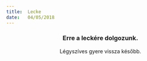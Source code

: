 ```yaml
---
title:  Lecke
date:   04/05/2018
---
```


### <center>Erre a leckére dolgozunk.</center>
<center>Légyszíves gyere vissza később.</center>